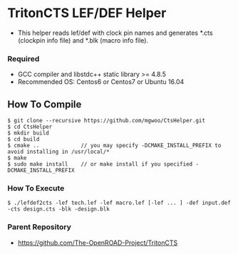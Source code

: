 # TritonCTS LEF/DEF Helper

- This helper reads lef/def with clock pin names and generates \*.cts (clockpin info file) and \*.blk (macro info file). 

### Required
* GCC compiler and libstdc++ static library >= 4.8.5
* Recommended OS: Centos6 or Centos7 or Ubuntu 16.04

## How To Compile
    $ git clone --recursive https://github.com/mgwoo/CtsHelper.git
    $ cd CtsHelper
    $ mkdir build
    $ cd build 
    $ cmake ..             // you may specify -DCMAKE_INSTALL_PREFIX to avoid installing in /usr/local/*
    $ make
    $ sudo make install    // or make install if you specified -DCMAKE_INSTALL_PREFIX

### How To Execute
    $ ./lefdef2cts -lef tech.lef -lef macro.lef [-lef ... ] -def input.def -cts design.cts -blk -design.blk
    
### Parent Repository
  - https://github.com/The-OpenROAD-Project/TritonCTS
